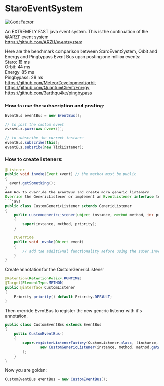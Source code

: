 # StaroEventSystem

[![CodeFactor](https://www.codefactor.io/repository/github/starobot/staroeventsystem/badge)](https://www.codefactor.io/repository/github/starobot/staroeventsystem)

An EXTREMELY FAST java event system. This is the continuation of the @ARZI1 event system <br>
https://github.com/ARZI1/eventsystem

Here are the benchmark comparison between StaroEventSystem, Orbit and Energy and Pingbypass Event Bus upon posting one million events: <br>
Staro: 16 ms <br>
Orbit: 44 ms <br>
Energy: 85 ms <br>
Pingbypass: 28 ms <br>
https://github.com/MeteorDevelopment/orbit <br>
https://github.com/QuantumClient/Energy <br>
https://github.com/3arthqu4ke/pingbypass <br>

### How to use the subscription and posting:
```java
EventBus eventBus = new EventBus();

// to post the custom event
eventBus.post(new Event());

// to subscribe the current instance
eventBus.subscribe(this);
eventBus.subsribe(new TickListener);
```

### How to create listeners:
```java
@Listener
public void invoke(Event event) // the method must be public
{
  event.getSomething();
}
### How to override the EventBus and create more generic listeners
Override the GenericListener or implement an EventListener interface to your custom generic listener.
```java
public class CustomGenericListener extends GenericListener
{
    public CustomGenericListener(Object instance, Method method, int priority)
    {
        super(instance, method, priority);
    }

    @Override
    public void invoke(Object event)
    {
        // add the additional functionality before using the super.invoke(Object event) method.
    }
}
```
Create annotation for the CustomGenericListener
```java
@Retention(RetentionPolicy.RUNTIME)
@Target(ElementType.METHOD)
public @interface CustomListener
{
    Priority priority() default Priority.DEFAULT;
}
```
Then override EventBus to register the new generic listener with it's annotation.
```java
public class CustomEventBus extends EventBus
{
    public CustomEventBus()
    {
        super.registerListenerFactory(CustomListener.class, (instance, method) ->
                new CustomGenericListener(instance, method, method.getAnnotation(CustomListener.class).priority().getVal())
        );
    }
}
```
Now you are golden:
```java
CustomEventBus eventBus = new CustomEventBus();
```
